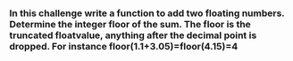  ###  In this challenge write a function to add two floating numbers. Determine the integer floor of the sum. The floor is the truncated floatvalue, anything after the decimal point is dropped. For instance floor(1.1+3.05)=floor(4.15)=4
